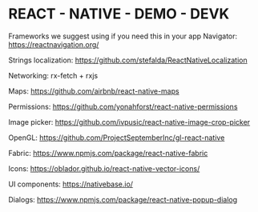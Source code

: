 # REACT - NATIVE - DEMO - DEVK
Frameworks we suggest using if you need this in your app
Navigator: https://reactnavigation.org/

Strings localization: https://github.com/stefalda/ReactNativeLocalization

Networking: rx-fetch + rxjs

Maps: https://github.com/airbnb/react-native-maps

Permissions: https://github.com/yonahforst/react-native-permissions

Image picker: https://github.com/ivpusic/react-native-image-crop-picker

OpenGL: https://github.com/ProjectSeptemberInc/gl-react-native

Fabric: https://www.npmjs.com/package/react-native-fabric

Icons: https://oblador.github.io/react-native-vector-icons/

UI components: https://nativebase.io/

Dialogs: https://www.npmjs.com/package/react-native-popup-dialog